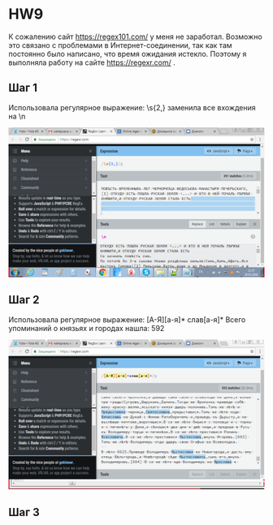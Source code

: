 # HW9
К сожалению сайт https://regex101.com/ у меня не заработал. Возможно это связано с проблемами в Интернет-соединении, так как там постоянно было написано, что время ожидания истекло. Поэтому я выполняла работу на сайте https://regexr.com/ .
## Шаг 1
Использовала регулярное выражение: \s{2,} заменила все вхождения на \n

![](https://github.com/karinagukasyan/HW9/blob/master/1.png)

## Шаг 2
Использовала регулярное выражение: [А-Я][а-я]* слав[а-я]* 
Всего упоминаний о князьях и городах нашла: 592

![](https://github.com/karinagukasyan/HW9/blob/master/2.png)
## Шаг 3
